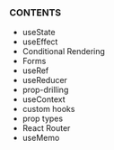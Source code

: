 ### CONTENTS

* useState
* useEffect  
* Conditional Rendering
* Forms
* useRef
* useReducer
* prop-drilling
* useContext
* custom hooks
* prop types
* React Router
* useMemo

